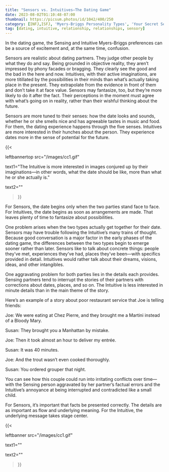 ```yaml
---
title: "Sensors vs. Intuitives—The Dating Game"
date: 2023-08-02T01:10:48-07:00
thumbnail: https://picsum.photos/id/1042/400/250
category: [INFJ,ISFJ, 'Myers-Briggs Personality Types', 'Your Secret Self']
tag: [dating, intuitive, relationship, relationships, sensory]
---
```


In the dating game, the Sensing and Intuitive Myers-Briggs preferences can be a source of excitement and, at the same time, confusion.

Sensors are realistic about dating partners. They judge other people by what they do and say. Being grounded in objective reality, they aren’t impressed by phony facades or bragging. They clearly see the good and the bad in the here and now. Intuitives, with their active imaginations, are more titillated by the possibilities in their minds than what’s actually taking place in the present. They extrapolate from the evidence in front of them and don’t take it at face value. Sensors may fantasize, too, but they’re more likely to do it after the fact. Their perceptions in the moment must agree with what’s going on in reality, rather than their wishful thinking about the future.

Sensors are more tuned to their senses: how the date looks and sounds, whether he or she smells nice and has agreeable tastes in music and food. For them, the dating experience happens through the five senses. Intuitives are more interested in their hunches about the person. They experience dates more in the sense of potential for the future. 

{{< 

leftbannertop src="/images/cc1.gif" 

text1="The Intuitive is more interested in images conjured up by their imaginations—in other words, what the date should be like, more than what he or she actually is." 

text2=""

>}}

For Sensors, the date begins only when the two parties stand face to face. For Intuitives, the date begins as soon as arrangements are made. That leaves plenty of time to fantasize about possibilities.



One problem arises when the two types actually get together for their date. Sensors may have trouble following the Intuitive’s many trains of thought. Because good conversation is a major factor in the early phases of the dating game, the differences between the two types begin to emerge sooner rather than later. Sensors like to talk about concrete things: people they’ve met, experiences they’ve had, places they’ve been—with specifics provided in detail. Intuitives would rather talk about their dreams, visions, ideas, and other intangibles.

One aggravating problem for both parties lies in the details each provides. Sensing partners tend to interrupt the stories of their partners with corrections about dates, places, and so on. The Intuitive is less interested in minute details than in the main theme of the story.

Here’s an example of a story about poor restaurant service that Joe is telling friends:

Joe: We were eating at Chez Pierre, and they brought me a Martini instead of a Bloody Mary.

Susan: They brought you a Manhattan by mistake.

Joe: Then it took almost an hour to deliver my entrée.

Susan: It was 40 minutes.

Joe: And the trout wasn’t even cooked thoroughly.

Susan: You ordered grouper that night.

You can see how this couple could run into irritating conflicts over time—with the Sensing person aggravated by her partner’s factual errors and the Intuitive’s annoyance at being interrupted and contradicted like a small child.

For Sensors, it’s important that facts be presented correctly. The details are as important as flow and underlying meaning. For the Intuitive, the underlying message takes stage center.


{{< 

leftbanner src="/images/cc1.gif" 

text1="" 

text2=""

>}}
